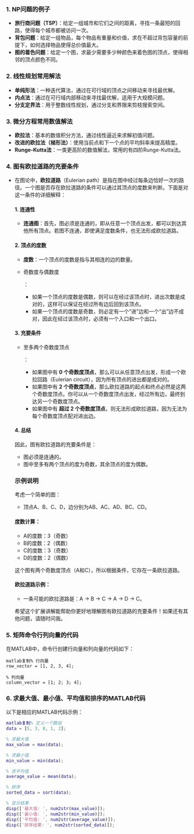 ### 1. NP问题的例子

- **旅行商问题（TSP）**：给定一组城市和它们之间的距离，寻找一条最短的回路，使得每个城市都被访问一次。
- **背包问题**：给定一组物品，每个物品有重量和价值，求在不超过背包容量的前提下，如何选择物品使得总价值最大。
- **图的着色问题**：给定一个图，求最少需要多少种颜色来着色图的顶点，使得相邻的顶点颜色不同。

### 2. 线性规划常用解法

- **单纯形法**：一种迭代算法，通过在可行域的顶点之间移动来寻找最优解。
- **内点法**：通过在可行域内部移动来寻找最优解，适用于大规模问题。
- **分支定界法**：用于整数线性规划，通过分支和界限来剪枝搜索空间。

### 3. 微分方程常用数值解法

- **欧拉法**：基本的数值积分方法，通过线性逼近来求解初值问题。
- **改进的欧拉法（梯形法）**：使用当前点和下一个点的平均斜率来提高精度。
- **Runge-Kutta法**：一类更高阶的数值解法，常用的有四阶Runge-Kutta法。

### 4. 图有欧拉道路的充要条件

- 在图论中，**欧拉道路**（Eulerian path）是指在图中经过每条边恰好一次的路径。一个图是否存在欧拉道路的条件可以通过其顶点的度数来判断。下面是对这一条件的详细解释：

  #### 1. **连通性**

  - **连通图**：首先，图必须是连通的，即从任意一个顶点出发，都可以到达其他所有顶点。若图不连通，即使满足度数条件，也无法形成欧拉道路。

  #### 2. **顶点的度数**

  - **度数**：一个顶点的度数是指与其相连的边的数量。

  - 奇数度与偶数度

    ：

    - 如果一个顶点的度数是偶数，则可以在经过该顶点时，进出次数是成对的，这样可以保证在经过所有边后回到该顶点。
    - 如果一个顶点的度数是奇数，则必定有一个“进”边和一个“出”边不成对，因此在经过该顶点时，必须有一个入口和一个出口。

  #### 3. **充要条件**

  - 至多两个奇数度顶点

    ：

    - 如果图中有 **0 个奇数度顶点**，那么可以从任意顶点出发，形成一个欧拉回路（Eulerian circuit），因为所有顶点的进出都是成对的。
    - 如果图中有 **2 个奇数度顶点**，那么欧拉道路的起点和终点必然是这两个奇数度顶点。你可以从一个奇数度顶点出发，经过所有边，最终到达另一个奇数度顶点。
    - 如果图中有 **超过 2 个奇数度顶点**，则无法形成欧拉道路，因为无法为每个奇数度顶点配对进出边。

  #### 4. **总结**

  因此，图有欧拉道路的充要条件是：

  - 图必须是连通的。
  - 图中至多有两个顶点的度为奇数，其余顶点的度为偶数。

  ### 示例说明

  考虑一个简单的图：

  - 顶点A、B、C、D，边分别为AB、AC、AD、BC、CD。

  #### 度数计算：

  - A的度数：3（奇数）
  - B的度数：2（偶数）
  - C的度数：3（奇数）
  - D的度数：2（偶数）

  这个图有两个奇数度顶点（A和C），所以根据条件，它存在一条欧拉道路。

  #### 欧拉道路示例：

  - 一条可能的欧拉道路是：A → B → C → A → D → C。

  希望这个扩展讲解能帮助你更好地理解图有欧拉道路的充要条件！如果还有其他问题，请随时问我。

### 5. 矩阵命令行列向量的代码

在MATLAB中，命令行创建行向量和列向量的代码如下：

```
matlab复制% 行向量
row_vector = [1, 2, 3, 4];

% 列向量
column_vector = [1; 2; 3; 4];
```

### 6. 求最大值、最小值、平均值和排序的MATLAB代码

以下是相应的MATLAB代码示例：

```matlab
matlab复制% 定义一个数组
data = [5, 3, 8, 1, 2];

% 求最大值
max_value = max(data);

% 求最小值
min_value = min(data);

% 求平均值
average_value = mean(data);

% 排序
sorted_data = sort(data);

% 显示结果
disp(['最大值: ', num2str(max_value)]);
disp(['最小值: ', num2str(min_value)]);
disp(['平均值: ', num2str(average_value)]);
disp(['排序结果: ', num2str(sorted_data)]);
```